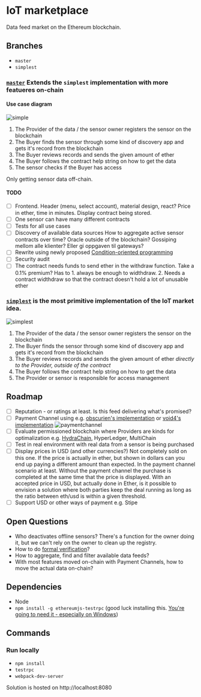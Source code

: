 # IoT marketplace
Data feed market on the Ethereum blockchain.
 
## Branches

* `master`
* `simplest`

### [`master`](https://github.com/ramvi/iotmarket/tree/master) Extends the `simplest` implementation with more featueres on-chain

#### Use case diagram

![simple]

1. The Provider of the data / the sensor owner registers the sensor on the blockchain
1. The Buyer finds the sensor through some kind of discovery app and gets it's record from the blockchain
1. The Buyer reviews records and sends the given amount of ether
1. The Buyer follows the contract help string on how to get the data
1. The sensor checks if the Buyer has access

Only getting sensor data off-chain.

#### TODO
  * [ ] Frontend. Header (menu, select account), material design, react? Price in ether, time in minutes. Display contract being stored.
  * [ ] One sensor can have many different contracts
  * [ ] Tests for all use cases
  * [ ] Discovery of available data sources
  How to aggregate active sensor contracts over time? Oracle outside of
   the blockchain? Gossiping mellom alle klienter? Eller gi oppgaven til gateways?
  * [ ] Rewrite using newly proposed [Condition-oriented programming](https://blog.ethcore.io/condition-oriented-programming-2/)
  * [ ] Security audit
  * [ ] The contract needs funds to send ether in the withdraw function. Take a 0.1% premium? Has to 1. always be enough to widthdraw. 2. Needs a contract widthdraw so that the contract doesn't hold a lot of unusable ether

### [`simplest`](https://github.com/ramvi/iotmarket/tree/simplest) is the most primitive implementation of the IoT market idea.

![simplest]

1. The Provider of the data / the sensor owner registers the sensor on the blockchain
1. The Buyer finds the sensor through some kind of discovery app and gets it's record from the blockchain
1. The Buyer reviews records and sends the given amount of ether *directly to the Provider, outside of the contract*
1. The Buyer follows the contract help string on how to get the data
1. The Provider or sensor is responsible for access management

## Roadmap

* [ ] Reputation - or ratings at least. Is this feed delivering what's promised?
* [ ] Payment Channel using e.g. [obscurien's implementation](https://github.com/obscuren/whisper-payment-channel) or [void4's implementation](https://github.com/void4/paymentchannel) ![paymentchannel]
* [ ] Evaluate permissioned blockchain where Providers are kinds for optimalization e.g. [HydraChain](https://github.com/HydraChain/hydrachain), HyperLedger, MultiChain
* [ ] Test in real environment with real data from a sensor is being purchased
* [ ] Display prices in USD (and other currencies?)
Not completely sold on this one. If the price is actually in ether, but shown in dollars can you end up paying a different amount than expected. In the payment channel scenario at least. Without the payment channel the purchase is completed at the same time that the price is displayed. With an accepted price in USD, but actually done in Ether, is it possible to envision a solution where both parties keep the deal running as long as the ratio between eth/usd is within a given threshold.
* [ ] Support USD or other ways of payment e.g. Stipe

## Open Questions
* Who deactivates offline sensors? There's a function for the owner doing it, but we can't rely on the owner to clean up the registry.
* How to do [formal verification](https://forum.ethereum.org/discussion/3779/formal-verification-for-solidity-contracts)?
* How to aggregate, find and filter available data feeds?
* With most features moved on-chain with Payment Channels, how to move the actual data on-chain?

[simplest]: https://lh3.googleusercontent.com/R2aaHY--RSP_tfDsUcE2S3qxPyl3Of1_c9foJvKt2NK3IaQhiu1xSCGv_4z2Uh5zCTjbbfnsvNPjK9QZuecRMultXU7HpNdW5hDG7Z_U-tCmAgkdXe3HjkyH0rzsQXFCgniKMnZZKBu3VFw7P4Yv2ht-vlfgj1K8Gr8N54nstMFlReqYj98Qc96byuvjnzeGckiFRuW7RXmViK53yURxueIg5cJXs95uTL9_GxmGUExJlePQulabzFrgxJ9C-J-EHAfS4LvZuzTM7utZdMUc-mvXBwkw4RwL0ygCAucDTz-NYYxXsJN6_ZeTbo_cHbar9GxG_8_d_YcqYs8Go9HFdjN8hN4h4pPPQRW9O6bPwMiR3WIxSeg_PtFzlQFtY97gkYqw_yqwsVI3fyHsad06uAcNXkT4t7cHMRDLc4gVAKXD1af8S23hlH63mq6-Ur1In5ONgGvtOhsnqD313ujMIM5TwKrBCjy-yAnB4ed5UD19OFZKwwISqqlNyz6wdKEg9dFlCoSs4XWB-5TGi7c_iEGlum7S5V-X5RKIFg18yKqOybA9Bwe5U6XwVsEFylUUUKG_KNNemhcnprVlk5WGWhHO1CPToe_o=s2016-no "IoT market simplest implementation"

[simple]: https://lh3.googleusercontent.com/W7JnuMBl2Bhj4rIMn2UJcFcRdor5OThPCQjP3Q7pzi1IeIDPjMTVtmZquZjvBLCY7EzYw27Yn0B1UyjVHv5_lUBVt4ushN_Haew7xZMCxw3GCQD1IBqjHsVmqP_W9HNYQYsHyFWZevTlWj8Nf7SJjtagpXFpXbgVfcwyeDA1WtfVD_wvCISbWdRKAvzGZe41YgwuWAj55314lBgpBPKzVGKaKI9gUHzH2_YULx_r6oAkGsQcUEMV07JpW2O3Z7SOMNkilTsziGw7tM1d9jdkSxBCGws7Jbi4G9OaUZeGh60O9ceOip9pWJtyGSfpEZTvnJNrk74kPjKOwiB_NAMQLmvufaERHWKf2nDXPDGrX-760W7iScljrwA-6qdPLjjlqs5Ke2LyMI-6EaO0TqdQ3sMDRFW4gPiA5ZieULY3Y1I9n4EH6MMjEsSHX7VrOxnP9tzVBlYhXUqgDZfHJaGbHFNJlhhaknm-DXkmGZJaz8SWvxXDJ5cGIjq2P1YoUpOUUlErwm6amzHNc8rw5k9oUtqeUKcVs1J_6begbyFaP1swwX5ZFeeryEXL_WlB44qkJQCTemcUVeZ75_HrIzx1oTPGlpyWV2Lw=w2688-h2016-no "A somewhat more advanced architecture than 'simplest'"

[paymentchannel]: https://lh3.googleusercontent.com/Ebb7mV3wh08aWke-si5_Xtfol00RBuhmQHCRtdl5MZ8qjLo2Qcza_phxewVPBVfDGkIdC9M0968i4mqzSns3FjOmyxwKsytsoG5jB7_ddrrtpNCbdQ5C9PaK_o_JBiGpVTj0Nnt0R1jUxpqNcgVow7mcKi5WGQ7Q1YZ2bcKa6bz3gqzDw_dKaBrlFrMHmGmVAHgWUwCKCb2GJqfHUlWADg1gWdOODhH61ycf9X9LyEnYqwKqmaOoSOUCxQIMYm3uqVZXdg1Oll5bKKwInO9yX02McW4ntJOLi_uE0qFheQ14EKgwMantgKINrdHYAoXk7mJ5yyv2R5DRCXlbQxxUx37T37rFLeJWOaO32WAzlTniZgyOoUuFNDrkL8vRcw6Hb7ZTB6umG4cph9iN7phllurumdVZLcI4KLMfeoIcqqCVGey_WVeWzMxbiLrAvMG1KwfSXoxcFnhfffUjsLX_t0WmjGs83ePtgcFvj1E1cd77EH-rl07rvPnCCSubN57jYzetfw2e4NV8zq9IN6QXu9dh9Hwwyrh4Spu37-en8h6qn453O8ijnnarPp-r9VjDaHHypUiN1E-We_G6FN2KRA3jQ5a5dFVx=w2688-h2016-no "Architecture for using payment channels"


## Dependencies

* Node
* `npm install -g ethereumjs-testrpc` (good luck installing this. [You're going to need it - especially on Windows](https://github.com/ethereumjs/testrpc#install))

## Commands

### Run locally
* `npm install`
* `testrpc`
* `webpack-dev-server`

Solution is hosted on http://localhost:8080
